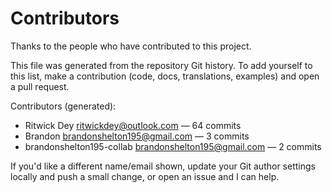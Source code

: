 # Contributors

Thanks to the people who have contributed to this project.

This file was generated from the repository Git history. To add yourself to this list, make a contribution (code, docs, translations, examples) and open a pull request.

Contributors (generated):

- Ritwick Dey <ritwickdey@outlook.com> — 64 commits
- Brandon <brandonshelton195@gmail.com> — 3 commits
- brandonshelton195-collab <brandonshelton195@gmail.com> — 2 commits

If you'd like a different name/email shown, update your Git author settings locally and push a small change, or open an issue and I can help.
